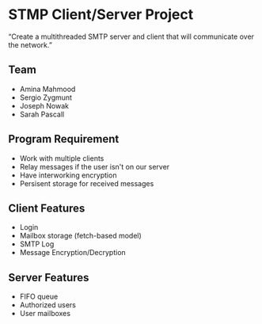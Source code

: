 # STMP Client/Server Project

“Create a multithreaded SMTP server and client that will communicate over the network.”

## Team
 - Amina Mahmood
 - Sergio Zygmunt
 - Joseph Nowak
 - Sarah Pascall

## Program Requirement
 - Work with multiple clients
 - Relay messages if the user isn't on our server
 - Have interworking encryption
 - Persisent storage for received messages

## Client Features
 - Login
 - Mailbox storage (fetch-based model)
 - SMTP Log	
 - Message Encryption/Decryption

## Server Features
 - FIFO queue
 - Authorized users
 - User mailboxes
